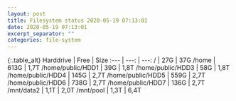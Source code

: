 ```yaml
---
layout: post
title: Filesystem status 2020-05-19 07:13:01
date: 2020-05-19 07:13:01
excerpt_separator: ""
categories: file-system
---
```

{:.table_alt}
Harddrive | Free | Size
:--- | ---: | ---:
/ | 27G | 37G
/home | 613G | 1,7T
/home/public/HDD1 | 39G | 1,8T
/home/public/HDD3 | 58G | 1,8T
/home/public/HDD4 | 145G | 2,7T
/home/public/HDD5 | 559G | 2,7T
/home/public/HDD6 | 738G | 2,7T
/home/public/HDD7 | 136G | 2,7T
/mnt/data2 | 1,1T | 2,0T
/mnt/pool | 1,3T | 6,4T
